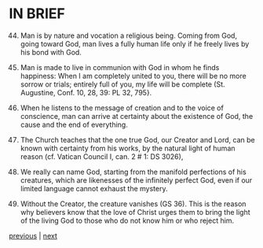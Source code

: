 # IN BRIEF

44. Man is by nature and vocation a religious being. Coming from God, going toward God, man lives a fully human life only if he freely lives by his bond with God.

45. Man is made to live in communion with God in whom he finds happiness: When I am completely united to you, there will be no more sorrow or trials; entirely full of you, my life will be complete (St. Augustine, Conf. 10, 28, 39: PL 32, 795}.

46. When he listens to the message of creation and to the voice of conscience, man can arrive at certainty about the existence of God, the cause and the end of everything.

47. The Church teaches that the one true God, our Creator and Lord, can be known with certainty from his works, by the natural light of human reason (cf. Vatican Council I, can. 2 # 1: DS 3026),

48. We really can name God, starting from the manifold perfections of his creatures, which are likenesses of the infinitely perfect God, even if our limited language cannot exhaust the mystery.

49. Without the Creator, the creature vanishes (GS 36). This is the reason why believers know that the love of Christ urges them to bring the light of the living God to those who do not know him or who reject him.

[previous](https://github.com/Tenari/non-fiction/blob/master/catechism/__PC.md) | [next](https://github.com/Tenari/non-fiction/blob/master/catechism/__PE.md)